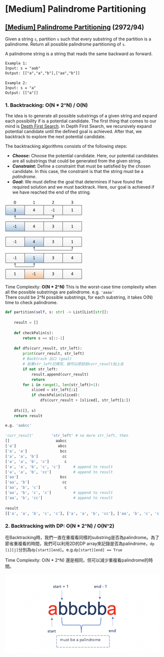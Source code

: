 # \[Medium\] Palindrome Partitioning

## [\[Medium\] Palindrome Partitioning](https://leetcode.com/problems/palindrome-partitioning/)  \(2972/94\)

Given a string `s`, partition `s` such that every substring of the partition is a palindrome. Return all possible palindrome partitioning of `s`.

A palindrome string is a string that reads the same backward as forward.

```text
Example 1:
Input: s = "aab"
Output: [["a","a","b"],["aa","b"]]

Example 2:
Input: s = "a"
Output: [["a"]]
```

### 1. Backtracking: O\(N \* 2^N\) / O\(N\)

The idea is to generate all possible substrings of a given string and expand each possibility if is a potential candidate. The first thing that comes to our mind is [Depth First Search](https://en.wikipedia.org/wiki/Depth-first_search). In Depth First Search, we recursively expand potential candidate until the defined goal is achieved. After that, we backtrack to explore the next potential candidate.

The backtracking algorithms consists of the following steps:

* _**Choose**_**:** Choose the potential candidate. Here, our potential candidates are all substrings that could be generated from the given string.
* _**Constraint**_**:** Define a constraint that must be satisfied by the chosen candidate. In this case, the constraint is that the string must be a _palindrome_.
* _**Goal**_**:** We must define the goal that determines if have found the required solution and we must backtrack. Here, our goal is achieved if we have reached the end of the string.

![](../.gitbook/assets/image%20%289%29.png)

Time Complexity: **O\(N \* 2^N\)**  This is the worst-case time complexity when all the possible substrings are palindrome. e.g. `'aaaa'`  
There could be 2^N possible substrings, for each substring, it takes O\(N\) time to check palindrome.  

```python
def partition(self, s: str) -> List[List[str]]:

    result = []

    def checkPalin(s):
        return s == s[::-1]

    def dfs(curr_result, str_left):
        print(curr_result, str_left)
        # Backtrack 出口 (goal)
        # 如果str_left已掃完，就可以把目前curr_result加上去
        if not str_left:
            result.append(curr_result)
            return            
        for i in range(1, len(str_left)+1):
            sliced = str_left[:i]
            if checkPalin(sliced):
                dfs(curr_result + [sliced], str_left[i:])

    dfs([], s)
    return result
```

```python
e.g. 'aabcc'

'curr_result'        'str_left' # no more str_left, then
[]                     aabcc
['a']                   abcc
['a', 'a']               bcc
['a', 'a', 'b']           cc
['a', 'a', 'b', 'c']       c     
['a', 'a', 'b', 'c', 'c']      # append to result
['a', 'a', 'b', 'cc']          # append to result
['aa']                   bcc
['aa', 'b']               cc
['aa', 'b', 'c']           c
['aa', 'b', 'c', 'c']          # append to result
['aa', 'b', 'cc']              # append to result

result
[['a', 'a', 'b', 'c', 'c'], ['a', 'a', 'b', 'cc'], ['aa', 'b', 'c', 'c'], ['aa', 'b', 'cc']]
```

### 2. Backtracking with DP: **O\(N \* 2^N\)**  / O\(N^2\)

在Backtracking時，我們一直在重複看同樣的substring是否為palindrome。為了節省重複看的時間，我們可以利用2D的DP array來記錄是否為palindrome，`dp [i][j]`分別為`dp[start][end]`。e.g.`dp[start][end] == True`  
  
Time Complexity: O\(N \* 2^N\) 還是相同，但可以減少重複看palindrome的時間。 

![](../.gitbook/assets/image%20%2810%29.png)

